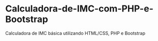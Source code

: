 # Calculadora-de-IMC-com-PHP-e-Bootstrap
Calculadora de IMC básica utilizando HTML/CSS, PHP e Bootstrap
